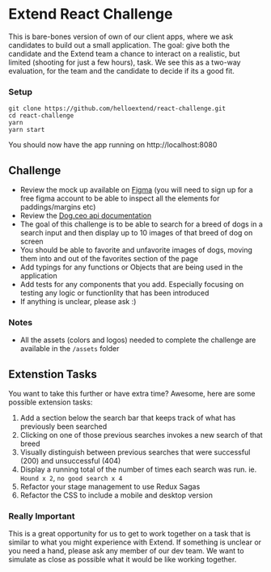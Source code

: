 # Extend React Challenge

This is bare-bones version of own of our client apps, where we ask candidates to build out a small application. The goal: give both the candidate and the Extend team a chance to interact on a realistic, but limited (shooting for just a few hours), task. We see this as a two-way evaluation, for the team and the candidate to decide if its a good fit.

### Setup
```
git clone https://github.com/helloextend/react-challenge.git
cd react-challenge
yarn
yarn start
 ```
 You should now have the app running on http://localhost:8080

## Challenge
- Review the mock up available on [Figma](https://www.figma.com/file/GsigoCnExV2jjTBanMZwFr/Dog-Breeds) (you will need to sign up for a free figma account to be able to inspect all the elements for paddings/margins etc)
- Review the [Dog.ceo api documentation](https://dog.ceo/dog-api/)
- The goal of this challenge is to be able to search for a breed of dogs in a search input and then display up to 10 images of that breed of dog on screen
- You should be able to favorite and unfavorite images of dogs, moving them into and out of the favorites section of the page
- Add typings for any functions or Objects that are being used in the application
- Add tests for any components that you add. Especially focusing on testing any logic or functionlity that has been introduced
- If anything is unclear, please ask :)

### Notes
- All the assets (colors and logos) needed to complete the challenge are available in the `/assets` folder

## Extenstion Tasks
You want to take this further or have extra time?  Awesome, here are some possible extension tasks:
1. Add a section below the search bar that keeps track of what has previously been searched
2. Clicking on one of those previous searches invokes a new search of that breed
3. Visually distinguish between previous searches that were successful (200) and unsuccessful (404)
4. Display a running total of the number of times each search was run. ie. `Hound x 2`, `no good search x 4`
5. Refactor your stage management to use Redux Sagas
6. Refactor the CSS to include a mobile and desktop version

### Really Important
This is a great opportunity for us to get to work together on a task that is similar to what you might experience with Extend. If something is unclear or you need a hand, please ask any member of our dev team.  We want to simulate as close as possible what it would be like working together. 